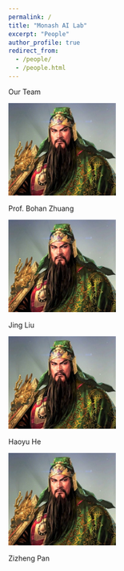 ```yaml
---
permalink: /
title: "Monash AI Lab"
excerpt: "People"
author_profile: true
redirect_from: 
  - /people/
  - /people.html
---
```


Our Team

<img src="../images/bohan.jpg" alt="bohan" style="zoom:33%;" />

Prof. Bohan Zhuang

<img src="../images/bohan.jpg" alt="jing" style="zoom:33%;" />

Jing Liu

<img src="../images/bohan.jpg" alt="haoyu" style="zoom:33%;" />

Haoyu He

<img src="../images/bohan.jpg" alt="zizheng" style="zoom:33%;" />

Zizheng Pan